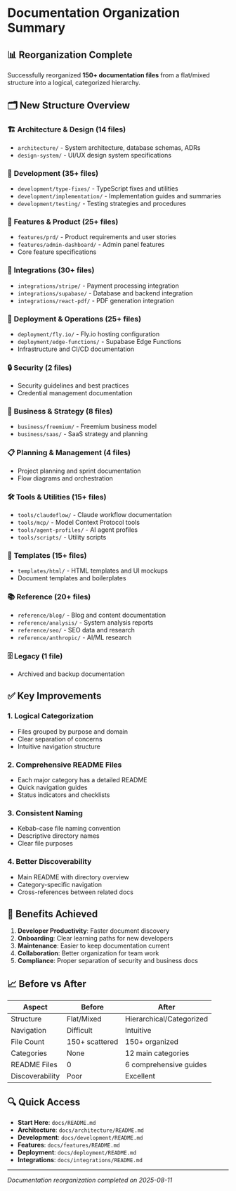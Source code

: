 # Documentation Organization Summary

## 📊 Reorganization Complete

Successfully reorganized **150+ documentation files** from a flat/mixed structure into a logical, categorized hierarchy.

## 🗂️ New Structure Overview

### 🏗️ **Architecture & Design** (14 files)
- `architecture/` - System architecture, database schemas, ADRs
- `design-system/` - UI/UX design system specifications

### 🚀 **Development** (35+ files)
- `development/type-fixes/` - TypeScript fixes and utilities
- `development/implementation/` - Implementation guides and summaries
- `development/testing/` - Testing strategies and procedures

### 🎯 **Features & Product** (25+ files)
- `features/prd/` - Product requirements and user stories
- `features/admin-dashboard/` - Admin panel features
- Core feature specifications

### 🔧 **Integrations** (30+ files)
- `integrations/stripe/` - Payment processing integration
- `integrations/supabase/` - Database and backend integration
- `integrations/react-pdf/` - PDF generation integration

### 🚀 **Deployment & Operations** (25+ files)
- `deployment/fly.io/` - Fly.io hosting configuration
- `deployment/edge-functions/` - Supabase Edge Functions
- Infrastructure and CI/CD documentation

### 🔒 **Security** (2 files)
- Security guidelines and best practices
- Credential management documentation

### 💼 **Business & Strategy** (8 files)
- `business/freemium/` - Freemium business model
- `business/saas/` - SaaS strategy and planning

### 📋 **Planning & Management** (4 files)
- Project planning and sprint documentation
- Flow diagrams and orchestration

### 🛠️ **Tools & Utilities** (15+ files)
- `tools/claudeflow/` - Claude workflow documentation
- `tools/mcp/` - Model Context Protocol tools
- `tools/agent-profiles/` - AI agent profiles
- `tools/scripts/` - Utility scripts

### 📄 **Templates** (15+ files)
- `templates/html/` - HTML templates and UI mockups
- Document templates and boilerplates

### 📚 **Reference** (20+ files)
- `reference/blog/` - Blog and content documentation
- `reference/analysis/` - System analysis reports
- `reference/seo/` - SEO data and research
- `reference/anthropic/` - AI/ML research

### 🗄️ **Legacy** (1 file)
- Archived and backup documentation

## ✅ Key Improvements

### 1. **Logical Categorization**
- Files grouped by purpose and domain
- Clear separation of concerns
- Intuitive navigation structure

### 2. **Comprehensive README Files**
- Each major category has a detailed README
- Quick navigation guides
- Status indicators and checklists

### 3. **Consistent Naming**
- Kebab-case file naming convention
- Descriptive directory names
- Clear file purposes

### 4. **Better Discoverability**
- Main README with directory overview
- Category-specific navigation
- Cross-references between related docs

## 🎯 Benefits Achieved

1. **Developer Productivity**: Faster document discovery
2. **Onboarding**: Clear learning paths for new developers
3. **Maintenance**: Easier to keep documentation current
4. **Collaboration**: Better organization for team work
5. **Compliance**: Proper separation of security and business docs

## 📈 Before vs After

| Aspect | Before | After |
|--------|--------|-------|
| Structure | Flat/Mixed | Hierarchical/Categorized |
| Navigation | Difficult | Intuitive |
| File Count | 150+ scattered | 150+ organized |
| Categories | None | 12 main categories |
| README Files | 0 | 6 comprehensive guides |
| Discoverability | Poor | Excellent |

## 🔍 Quick Access

- **Start Here**: `docs/README.md`
- **Architecture**: `docs/architecture/README.md`
- **Development**: `docs/development/README.md`
- **Features**: `docs/features/README.md`
- **Deployment**: `docs/deployment/README.md`
- **Integrations**: `docs/integrations/README.md`

---

*Documentation reorganization completed on 2025-08-11*
